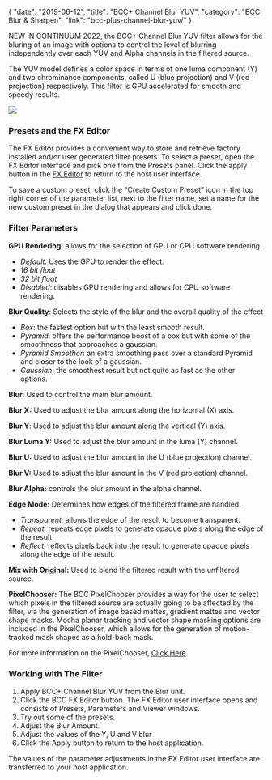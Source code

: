 {
"date": "2019-06-12",
"title": "BCC+ Channel Blur YUV",
"category": "BCC Blur & Sharpen",
"link": "bcc-plus-channel-blur-yuv/"
}

 
NEW IN CONTINUUM 2022, the BCC+ Channel Blur YUV filter allows for the bluring of an image with options to control the level of blurring independently over each YUV and Alpha channels in the filtered source. 


The YUV model defines a color space in terms of one luma component (Y) and two chrominance components, called U (blue projection) and V (red projection) respectively. This filter is GPU accelerated for smooth and speedy results.


![](https://borisfx-com-res.cloudinary.com/image/upload//documentation/continuum/uploads/2021/11/ChannelBlurYuv2Combo-1024x288.jpg)
### Presets and the FX Editor


The FX Editor provides a convenient way to store and retrieve factory installed and/or user generated filter presets. To select a preset, open the FX Editor interface and pick one from the Presets panel. Click the apply button in the [FX Editor](/documentation/continuum/bcc-fx-editor) to return to the host user interface. 


To save a custom preset, click the “Create Custom Preset” icon in the top right corner of the parameter list, next to the filter name, set a name for the new custom preset in the dialog that appears and click done. 


### Filter Parameters


**GPU Rendering:** allows for the selection of GPU or CPU software rendering.


* *Default*: Uses the GPU to render the effect.
* *16 bit float*
* *32 bit float*
* *Disabled*: disables GPU rendering and allows for CPU software rendering.


**Blur Quality**: Selects the style of the blur and the overall quality of the effect


* *Box*: the fastest option but with the least smooth result.
* *Pyramid*: offers the performance boost of a box but with some of the smoothness that approaches a gaussian.
* *Pyramid Smoother*: an extra smoothing pass over a standard Pyramid and closer to the look of a gaussian.
* *Gaussian*: the smoothest result but not quite as fast as the other options.


**Blur**: Used to control the main blur amount.


**Blur X:** Used to adjust the blur amount along the horizontal (X) axis. 


**Blur Y**: Used to adjust the blur amount along the vertical (Y) axis. 


**Blur Luma Y:**  Used to adjust the blur amount in the luma (Y) channel.


**Blur U:** Used to adjust the blur amount in the U (blue projection) channel.


**Blur V:** Used to adjust the blur amount in the V (red projection) channel.


**Blur Alpha:** controls the blur amount in the alpha channel.


**Edge Mode:** Determines how edges of the filtered frame are handled.


* *Transparent:* allows the edge of the result to become transparent.
* *Repeat:* repeats edge pixels to generate opaque pixels along the edge of the result.
* *Reflect:* reflects pixels back into the result to generate opaque pixels along the edge of the result.


**Mix with Original:** Used to blend the filtered result with the unfiltered source. 


**PixelChooser:**  The BCC PixelChooser provides a way for the user to select which pixels in the filtered source are actually going to be affected by the filter, via the generation of image based mattes, gradient mattes and vector shape masks. Mocha planar tracking and vector shape masking options are included in the PixelChooser, which allows for the generation of motion-tracked mask shapes as a hold-back mask.  



For more information on the PixelChooser, [Click Here](/documentation/continuum/).


### Working with The Filter


1. Apply BCC+ Channel Blur YUV from the Blur unit.
2. Click the BCC FX Editor button. The FX Editor user interface opens and consists of Presets, Parameters and Viewer windows.
3. Try out some of the presets.
4. Adjust the Blur Amount.
5. Adjust the values of the Y, U and V blur
6. Click the Apply button to return to the host application.


The values of the parameter adjustments in the FX Editor user interface are transferred to your host application.


